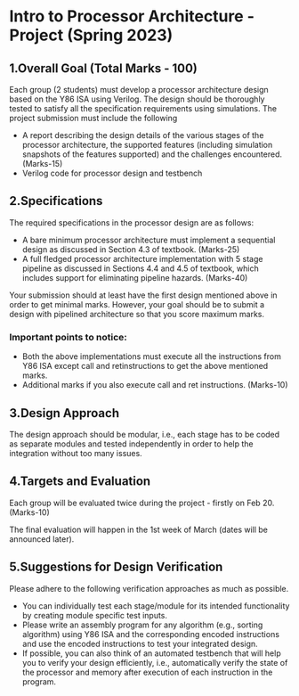 # Intro to Processor Architecture - Project (Spring 2023)

## 1.Overall Goal (Total Marks - 100)

Each group (2 students) must develop a processor architecture design based on the Y86 ISA using Verilog. The design
should be thoroughly tested to satisfy all the specification requirements using simulations. The project submission
must include the following

- A report describing the design details of the various stages of the processor architecture, the supported features
(including simulation snapshots of the features supported) and the challenges encountered. (Marks-15)
- Verilog code for processor design and testbench

## 2.Specifications

The required specifications in the processor design are as follows:

- A bare minimum processor architecture must implement a sequential design as discussed in Section 4.3 of
textbook. (Marks-25)
- A full fledged processor architecture implementation with 5 stage pipeline as discussed in Sections 4.4 and 4.5
of textbook, which includes support for eliminating pipeline hazards. (Marks-40)

Your submission should at least have the first design mentioned above in order to get minimal marks. However, your
goal should be to submit a design with pipelined architecture so that you score maximum marks.

### Important points to notice:
- Both the above implementations must execute all the instructions from Y86 ISA except call and retinstructions
to get the above mentioned marks.
- Additional marks if you also execute call and ret instructions. (Marks-10)

## 3.Design Approach
The design approach should be modular, i.e., each stage has to be coded as separate modules and tested independently
in order to help the integration without too many issues.


## 4.Targets and Evaluation

Each group will be evaluated twice during the project - firstly on Feb 20. (Marks-10)

The final evaluation will happen in the 1st week of March (dates will be announced later).

## 5.Suggestions for Design Verification

Please adhere to the following verification approaches as much as possible.
- You can individually test each stage/module for its intended functionality by creating module specific test
inputs.
- Please write an assembly program for any algorithm (e.g., sorting algorithm) using Y86 ISA and the corresponding encoded instructions and use the encoded instructions to test your integrated design.
- If possible, you can also think of an automated testbench that will help you to verify your design efficiently, i.e., automatically verify the state of the processor and memory after execution of each instruction in the program.
